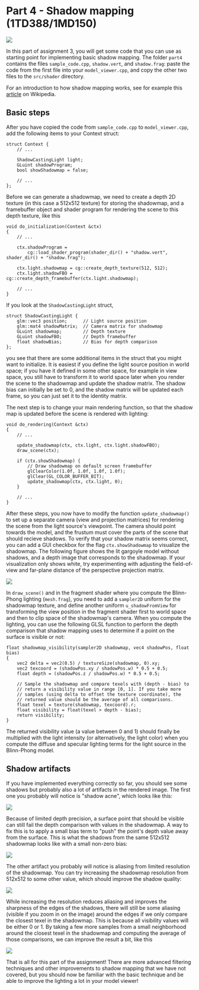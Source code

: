 # Part 4 - Shadow mapping (1TD388/1MD150)

![](images/gargo_shadowmapping.png)

In this part of assignment 3, you will get some code that you can use as starting point for implementing basic shadow mapping. The folder `part4` contains the files `sample_code.cpp`, `shadow.vert`, and `shadow.frag`: paste the code from the first file into your `model_viewer.cpp`, and copy the other two files to the `src/shader` directory. 

For an introduction to how shadow mapping works, see for example this [article](https://en.wikipedia.org/wiki/Shadow_mapping) on Wikipedia.

## Basic steps

After you have copied the code from `sample_code.cpp` to `model_viewer.cpp`, add the following items to your Context struct:

```
struct Context {
    // ...

    ShadowCastingLight light;
    GLuint shadowProgram;
    bool showShadowmap = false;

    // ...
};
```

Before we can generate a shadowmap, we need to create a depth 2D texture (in this case a 512x512 texture) for storing the shadowmap, and a framebuffer object and shader program for rendering the scene to this depth texture, like this

```
void do_initialization(Context &ctx)
{
    // ...

    ctx.shadowProgram =
        cg::load_shader_program(shader_dir() + "shadow.vert", shader_dir() + "shadow.frag");

    ctx.light.shadowmap = cg::create_depth_texture(512, 512);
    ctx.light.shadowFBO = cg::create_depth_framebuffer(ctx.light.shadowmap);

    // ...
}
```

If you look at the `ShadowCastingLight` struct,

```
struct ShadowCastingLight {
    glm::vec3 position;      // Light source position
    glm::mat4 shadowMatrix;  // Camera matrix for shadowmap
    GLuint shadowmap;        // Depth texture
    GLuint shadowFBO;        // Depth framebuffer
    float shadowBias;        // Bias for depth comparison
}; 
```

you see that there are some additional items in the struct that you might want to initialize. It is easiest if you define the light source position in world space; if you have it defined in some other space, for example in view space, you still have to transform it to world space later when you render the scene to the shadowmap and update the shadow matrix. The shadow bias can initially be set to 0, and the shadow matrix will be updated each frame, so you can just set it to the identity matrix.

The next step is to change your main rendering function, so that the shadow map is updated before the scene is rendered with lighting:

```
void do_rendering(Context &ctx)
{
    // ...

    update_shadowmap(ctx, ctx.light, ctx.light.shadowFBO);
    draw_scene(ctx);

    if (ctx.showShadowmap) {
        // Draw shadowmap on default screen framebuffer
        glClearColor(1.0f, 1.0f, 1.0f, 1.0f);
        glClear(GL_COLOR_BUFFER_BIT); 
        update_shadowmap(ctx, ctx.light, 0);
    }

    // ...
}
```

After these steps, you now have to modify the function `update_shadowmap()` to set up a separate camera (view and projection matrices) for rendering the scene from the light source's viewpoint. The camera should point towards the model, and the frustum must cover the parts of the scene that should recieve shadows. To verify that your shadow matrix seems correct, you can add a GUI checkbox for the flag `ctx.showShadowmap` to visualize the shadowmap. The following figure shows the lit gargoyle model without shadows, and a depth image that corresponds to the shadowmap. If your visualization only shows white, try experimenting with adjusting the field-of-view and far-plane distance of the perspective projection matrix. 

![](images/depth_visualization.png)

In `draw_scene()` and in the fragment shader where you compute the Blinn-Phong lighting (`mesh.frag`), you need to add a `sampler2D` uniform for the shadowmap texture, and define another uniform `u_shadowFromView` for transforming the view position in the fragment shader first to world space and then to clip space of the shadowmap's camera. When you compute the lighting, you can use the following GLSL function to perform the depth comparison that shadow mapping uses to determine if a point on the surface is visible or not:

```
float shadowmap_visibility(sampler2D shadowmap, vec4 shadowPos, float bias)
{
    vec2 delta = vec2(0.5) / textureSize(shadowmap, 0).xy;
    vec2 texcoord = (shadowPos.xy / shadowPos.w) * 0.5 + 0.5;
    float depth = (shadowPos.z / shadowPos.w) * 0.5 + 0.5;
    
    // Sample the shadowmap and compare texels with (depth - bias) to
    // return a visibility value in range [0, 1]. If you take more
    // samples (using delta to offset the texture coordinate), the
    // returned value should be the average of all comparisons.
    float texel = texture(shadowmap, texcoord).r;
    float visibility = float(texel > depth - bias);
    return visibility;
}
```

The returned visibility value (a value between 0 and 1) should finally be multiplied with the light intensity (or alternatively, the light color) when you compute the diffuse and specular lighting terms for the light source in the Blinn-Phong model.


## Shadow artifacts

If you have implemented everything correctly so far, you should see some shadows but probably also a lot of artifacts in the rendered image. The first one you probably will notice is "shadow acne", which looks like this:

![](images/gargo_shadowmap512_acne.png)

Because of limited depth precision, a surface point that should be visible can still fail the depth comparison with values in the shadowmap. A way to fix this is to apply a small bias term to "push" the point's depth value away from the surface. This is what the shadows from the same 512x512 shadowmap looks like with a small non-zero bias:

![](images/gargo_shadowmap512_bias.png)

The other artifact you probably will notice is aliasing from limited resolution of the shadowmap. You can try increasing the shadowmap resolution from 512x512 to some other value, which should improve the shadow quality:

![](images/gargo_shadowmap2048_bias.png)

While increasing the resolution reduces aliasing and improves the sharpness of the edges of the shadows, there will still be some aliasing (visible if you zoom in on the image) around the edges if we only compare the closest texel in the shadowmap. This is because all visibility values will be either 0 or 1. By taking a few more samples from a small neighborhood around the closest texel in the shadowmap and computing the average of those comparisons, we can improve the result a bit, like this

![](images/gargo_shadowmap2048_filtered.png)

That is all for this part of the assignment! There are more advanced filtering techniques and other improvements to shadow mapping that we have not covered, but you should now be familiar with the basic technique and be able to improve the lighting a lot in your model viewer!